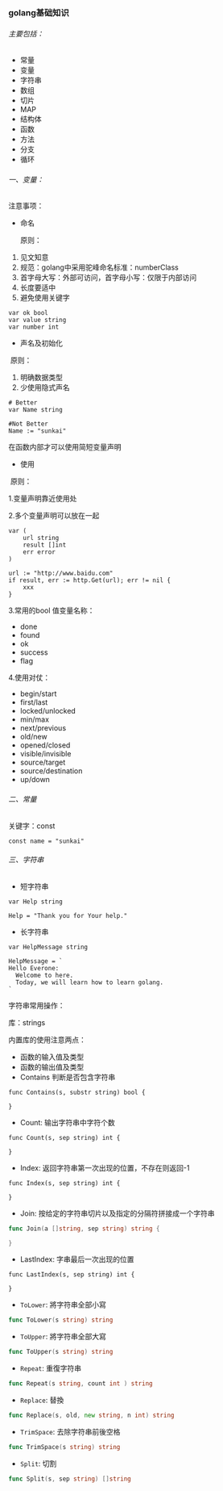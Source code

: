 ### golang基础知识

###### 主要包括：

- 常量
- 变量
- 字符串
- 数组
- 切片
- MAP
- 结构体
- 函数
- 方法
- 分支
- 循环

###### 一、变量：

注意事项：

- 命名

  原则：

1. 见文知意
2. 规范：golang中采用驼峰命名标准：numberClass
3. 首字母大写：外部可访问，首字母小写：仅限于内部访问
4. 长度要适中
5. 避免使用关键字

```golang
var ok bool
var value string
var number int
```

- 声名及初始化

​       原则：

1. 明确数据类型
2. 少使用隐式声名

```golang
# Better
var Name string

#Not Better 
Name := "sunkai"
```

在函数内部才可以使用简短变量声明

- 使用

​        原则：

1.变量声明靠近使用处

2.多个变量声明可以放在一起

```golang
var (
	url string
	result []int
	err error
)

url := "http://www.baidu.com"
if result, err := http.Get(url); err != nil {
	xxx
}
```

3.常用的bool 值变量名称：

- done
- found
- ok
- success
- flag

4.使用对仗：

- begin/start
- first/last
- locked/unlocked
- min/max
- next/previous
- old/new
- opened/closed
- visible/invisible
- source/target
- source/destination
- up/down

###### 二、常量

关键字：const

```golang
const name = "sunkai"
```

###### 三、字符串

- 短字符串

```golang
var Help string

Help = "Thank you for Your help."
```

- 长字符串

```golang
var HelpMessage string

HelpMessage = `
Hello Everone:
  Welcome to here.
  Today, we will learn how to learn golang.
`
```

字符串常用操作：

库：strings

内置库的使用注意两点：

- 函数的输入值及类型
- 函数的输出值及类型
- Contains 判断是否包含字符串

```golang
func Contains(s, substr string) bool {

}
```

- Count: 输出字符串中字符个数

```golang
func Count(s, sep string) int {

}
```

- Index: 返回字符串第一次出现的位置，不存在则返回-1

```golang
func Index(s, sep string) int {

}
```

- Join: 按给定的字符串切片以及指定的分隔符拼接成一个字符串

```go
func Join(a []string, sep string) string {

}
```

- LastIndex: 字串最后一次出现的位置

```golang
func LastIndex(s, sep string) int {

}
```

- `ToLower`: 將字符串全部小寫

```go
func ToLower(s string) string
```

- `ToUpper`: 將字符串全部大寫

```go
func ToUpper(s string) string
```

- `Repeat`: 重復字符串

```go
func Repeat(s string, count int ) string
```

- `Replace`: 替換

```go
func Replace(s, old, new string, n int) string
```

- `TrimSpace`: 去除字符串前後空格

```go
func TrimSpace(s string) string
```

- `Split`: 切割

```go
func Split(s, sep string) []string 
```

